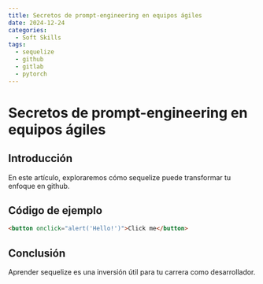 ```yaml
---
title: Secretos de prompt-engineering en equipos ágiles
date: 2024-12-24
categories:
  - Soft Skills
tags:
  - sequelize
  - github
  - gitlab
  - pytorch
---
```


# Secretos de prompt-engineering en equipos ágiles

## Introducción

En este artículo, exploraremos cómo sequelize puede transformar tu enfoque en github.

## Código de ejemplo

```html
<button onclick="alert('Hello!')">Click me</button>
```

## Conclusión

Aprender sequelize es una inversión útil para tu carrera como desarrollador.